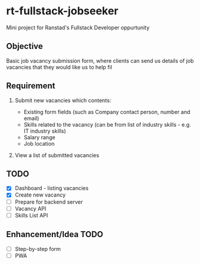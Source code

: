 # rt-fullstack-jobseeker
Mini project for Ranstad's Fullstack Developer oppurtunity

## Objective
Basic job vacancy submission form, where clients can send us details of job vacancies that they would like us to help fil

## Requirement
1. Submit new vacancies which contents:
    * Existing form fields (such as Company contact person, number and email)
    * Skills related to the vacancy (can be from list of industry skills - e.g. IT industry skills)
    * Salary range
    * Job location

2. View a list of submitted vacancies

## TODO
- [x] Dashboard - listing vacancies
- [x] Create new vacancy
- [ ] Prepare for backend server
- [ ] Vacancy API
- [ ] Skills List API

## Enhancement/Idea TODO
- [ ] Step-by-step form
- [ ] PWA
